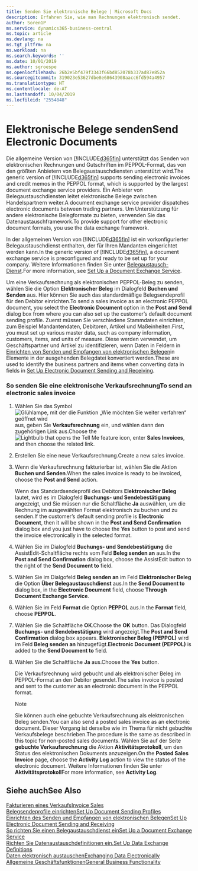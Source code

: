 ```yaml
---
title: Senden Sie elektronische Belege | Microsoft Docs
description: Erfahren Sie, wie man Rechnungen elektronisch sendet.
author: SorenGP
ms.service: dynamics365-business-central
ms.topic: article
ms.devlang: na
ms.tgt_pltfrm: na
ms.workload: na
ms.search.keywords: ''
ms.date: 10/01/2019
ms.author: sgroespe
ms.openlocfilehash: 26b2e5bf479f3343f66bd852078b337ad87e852a
ms.sourcegitcommit: 319023e53627dbe8e68643908aacc6fd594a4957
ms.translationtype: HT
ms.contentlocale: de-AT
ms.lasthandoff: 10/04/2019
ms.locfileid: "2554848"
---
```

# <a name="send-electronic-documents"></a><span data-ttu-id="59aa9-103">Elektronische Belege senden</span><span class="sxs-lookup"><span data-stu-id="59aa9-103">Send Electronic Documents</span></span>
<span data-ttu-id="59aa9-104">Die allgemeine Version von [!INCLUDE[d365fin](includes/d365fin_md.md)] unterstützt das Senden von elektronischen Rechnungen und Gutschriften im PEPPOL-Format, das von den größten Anbietern von Belegaustauschdiensten unterstützt wird.</span><span class="sxs-lookup"><span data-stu-id="59aa9-104">The generic version of [!INCLUDE[d365fin](includes/d365fin_md.md)] supports sending electronic invoices and credit memos in the PEPPOL format, which is supported by the largest document exchange service providers.</span></span> <span data-ttu-id="59aa9-105">Ein Anbieter von Belegaustauschdiensten leitet elektronische Belege zwischen Handelspartnern weiter.</span><span class="sxs-lookup"><span data-stu-id="59aa9-105">A document exchange service provider dispatches electronic documents between trading partners.</span></span> <span data-ttu-id="59aa9-106">Um Unterstützung für andere elektronische Belegformate zu bieten, verwenden Sie das Datenaustauschframework.</span><span class="sxs-lookup"><span data-stu-id="59aa9-106">To provide support for other electronic document formats, you use the data exchange framework.</span></span>  

 <span data-ttu-id="59aa9-107">In der allgemeinen Version von [!INCLUDE[d365fin](includes/d365fin_md.md)] ist ein vorkonfigurierter Belegaustauschdienst enthalten, der für Ihren Mandanten eingerichtet werden kann.</span><span class="sxs-lookup"><span data-stu-id="59aa9-107">In the generic version of [!INCLUDE[d365fin](includes/d365fin_md.md)], a document exchange service is preconfigured and ready to be set up for your company.</span></span> <span data-ttu-id="59aa9-108">Weitere Informationen finden Sie unter [Belegaustausch-Dienst](across-how-to-set-up-a-document-exchange-service.md).</span><span class="sxs-lookup"><span data-stu-id="59aa9-108">For more information, see [Set Up a Document Exchange Service](across-how-to-set-up-a-document-exchange-service.md).</span></span>  

 <span data-ttu-id="59aa9-109">Um eine Verkaufsrechnung als elektronischen PEPPOL-Beleg zu senden, wählen Sie die Option **Elektronischer Beleg** im Dialogfeld **Buchen und Senden** aus. Hier können Sie auch das standardmäßige Belegsendeprofil für den Debitor einrichten.</span><span class="sxs-lookup"><span data-stu-id="59aa9-109">To send a sales invoice as an electronic PEPPOL document, you select the **Electronic Document** option in the **Post and Send** dialog box from where you can also set up the customer’s default document sending profile.</span></span> <span data-ttu-id="59aa9-110">Zuerst müssen Sie verschiedene Stammdaten einrichten, zum Beispiel Mandantendaten, Debitoren, Artikel und Maßeinheiten.</span><span class="sxs-lookup"><span data-stu-id="59aa9-110">First, you must set up various master data, such as company information, customers, items, and units of measure.</span></span> <span data-ttu-id="59aa9-111">Diese werden verwendet, um Geschäftspartner und Artikel zu identifizieren, wenn Daten in Feldern in [Einrichten von Senden und Empfangen von elektronischen Belegen](across-how-to-set-up-electronic-document-sending-and-receiving.md)in Elemente in der ausgehenden Belegdatei konvertiert werden.</span><span class="sxs-lookup"><span data-stu-id="59aa9-111">These are used to identify the business partners and items when converting data in fields in [Set Up Electronic Document Sending and Receiving](across-how-to-set-up-electronic-document-sending-and-receiving.md).</span></span>  

### <a name="to-send-an-electronic-sales-invoice"></a><span data-ttu-id="59aa9-112">So senden Sie eine elektronische Verkaufsrechnung</span><span class="sxs-lookup"><span data-stu-id="59aa9-112">To send an electronic sales invoice</span></span>  

1.  <span data-ttu-id="59aa9-113">Wählen Sie das Symbol ![Glühlampe, mit der die Funktion „Wie möchten Sie weiter verfahren“ geöffnet wird](media/ui-search/search_small.png "Wie möchten Sie weiter verfahren?") aus, geben Sie **Verkaufsrechnung** ein, und wählen dann den zugehörigen Link aus.</span><span class="sxs-lookup"><span data-stu-id="59aa9-113">Choose the ![Lightbulb that opens the Tell Me feature](media/ui-search/search_small.png "Tell me what you want to do") icon, enter **Sales Invoices**, and then choose the related link.</span></span>  

2.  <span data-ttu-id="59aa9-114">Erstellen Sie eine neue Verkaufsrechnung.</span><span class="sxs-lookup"><span data-stu-id="59aa9-114">Create a new sales invoice.</span></span>  

3.  <span data-ttu-id="59aa9-115">Wenn die Verkaufsrechnung fakturierbar ist, wählen Sie die Aktion **Buchen und Senden**.</span><span class="sxs-lookup"><span data-stu-id="59aa9-115">When the sales invoice is ready to be invoiced, choose the **Post and Send** action.</span></span>  

     <span data-ttu-id="59aa9-116">Wenn das Standardsendeprofil des Debitors **Elektronischer Beleg** lautet, wird es im Dialogfeld **Buchungs- und Sendebestätigung** angezeigt, und Sie müssen nur die Schaltfläche **Ja** auswählen, um die Rechnung im ausgewählten Format elektronisch zu buchen und zu senden.</span><span class="sxs-lookup"><span data-stu-id="59aa9-116">If the customer’s default sending profile is **Electronic Document**, then it will be shown in the **Post and Send Confirmation** dialog box and you just have to choose the **Yes** button to post and send the invoice electronically in the selected format.</span></span>  

4.  <span data-ttu-id="59aa9-117">Wählen Sie im Dialogfeld **Buchungs- und Sendebestätigung** die AssistEdit-Schaltfläche rechts vom Feld **Beleg senden an** aus.</span><span class="sxs-lookup"><span data-stu-id="59aa9-117">In the **Post and Send Confirmation** dialog box, choose the AssistEdit button to the right of the **Send Document to** field.</span></span>  

5.  <span data-ttu-id="59aa9-118">Wählen Sie im Dialgofeld **Beleg senden an** im Feld **Elektronischer Beleg** die Option **Über Belegaustauschdienst** aus.</span><span class="sxs-lookup"><span data-stu-id="59aa9-118">In the **Send Document to** dialog box, in the **Electronic Document** field, choose **Through Document Exchange Service**.</span></span>  

6.  <span data-ttu-id="59aa9-119">Wählen Sie im Feld **Format** die Option **PEPPOL** aus.</span><span class="sxs-lookup"><span data-stu-id="59aa9-119">In the **Format** field, choose **PEPPOL**.</span></span>  

7.  <span data-ttu-id="59aa9-120">Wählen Sie die Schaltfläche **OK**.</span><span class="sxs-lookup"><span data-stu-id="59aa9-120">Choose the **OK** button.</span></span> <span data-ttu-id="59aa9-121">Das Dialogfeld **Buchungs- und Sendebestätigung** wird angezeigt.</span><span class="sxs-lookup"><span data-stu-id="59aa9-121">The **Post and Send Confirmation** dialog box appears.</span></span> <span data-ttu-id="59aa9-122">**Elektronischer Beleg (PEPPOL)** wird im Feld **Beleg senden an** hinzugefügt.</span><span class="sxs-lookup"><span data-stu-id="59aa9-122">**Electronic Document (PEPPOL)** is added to the **Send Document to** field.</span></span>  

8.  <span data-ttu-id="59aa9-123">Wählen Sie die Schaltfläche **Ja** aus.</span><span class="sxs-lookup"><span data-stu-id="59aa9-123">Choose the **Yes** button.</span></span>  

     <span data-ttu-id="59aa9-124">Die Verkaufsrechnung wird gebucht und als elektronischer Beleg im PEPPOL-Format an den Debitor gesendet.</span><span class="sxs-lookup"><span data-stu-id="59aa9-124">The sales invoice is posted and sent to the customer as an electronic document in the PEPPOL format.</span></span>  

    > [!NOTE]  
    >  <span data-ttu-id="59aa9-125">Sie können auch eine gebuchte Verkaufsrechnung als elektronischen Beleg senden.</span><span class="sxs-lookup"><span data-stu-id="59aa9-125">You can also send a posted sales invoice as an electronic document.</span></span> <span data-ttu-id="59aa9-126">Dieser Vorgang ist derselbe wie im Thema für nicht gebuchte Verkaufsbelege beschrieben.</span><span class="sxs-lookup"><span data-stu-id="59aa9-126">The procedure is the same as described in this topic for non-posted sales documents.</span></span> <span data-ttu-id="59aa9-127">Wählen Sie auf der Seite **gebuchte Verkaufsrechnung** die Aktion **Aktivitätsprotokoll**, um den Status des elektronischen Dokuments anzuzeigen.</span><span class="sxs-lookup"><span data-stu-id="59aa9-127">On the **Posted Sales Invoice** page, choose the **Activity Log** action to view the status of the electronic document.</span></span> <span data-ttu-id="59aa9-128">Weitere Informationen finden Sie unter **Aktivitätsprotokoll**</span><span class="sxs-lookup"><span data-stu-id="59aa9-128">For more information, see **Activity Log**.</span></span>  

## <a name="see-also"></a><span data-ttu-id="59aa9-129">Siehe auch</span><span class="sxs-lookup"><span data-stu-id="59aa9-129">See Also</span></span>  
[<span data-ttu-id="59aa9-130">Fakturieren eines Verkaufs</span><span class="sxs-lookup"><span data-stu-id="59aa9-130">Invoice Sales</span></span>](sales-how-invoice-sales.md)  
[<span data-ttu-id="59aa9-131">Belegsendeprofile einrichten</span><span class="sxs-lookup"><span data-stu-id="59aa9-131">Set Up Document Sending Profiles</span></span>](sales-how-setup-document-send-profiles.md)  
[<span data-ttu-id="59aa9-132">Einrichten des Senden und Empfangen von elektronischen Belegen</span><span class="sxs-lookup"><span data-stu-id="59aa9-132">Set Up Electronic Document Sending and Receiving</span></span>](across-how-to-set-up-electronic-document-sending-and-receiving.md)  
[<span data-ttu-id="59aa9-133">So richten Sie einen Belegaustauschdienst ein</span><span class="sxs-lookup"><span data-stu-id="59aa9-133">Set Up a Document Exchange Service</span></span>](across-how-to-set-up-a-document-exchange-service.md)  
[<span data-ttu-id="59aa9-134">Richten Sie Datenaustauschdefinitionen ein.</span><span class="sxs-lookup"><span data-stu-id="59aa9-134">Set Up Data Exchange Definitions</span></span>](across-how-to-set-up-data-exchange-definitions.md)  
[<span data-ttu-id="59aa9-135">Daten elektronisch austauschen</span><span class="sxs-lookup"><span data-stu-id="59aa9-135">Exchanging Data Electronically</span></span>](across-data-exchange.md)  
[<span data-ttu-id="59aa9-136">Allgemeine Geschäftsfunktionen</span><span class="sxs-lookup"><span data-stu-id="59aa9-136">General Business Functionality</span></span>](ui-across-business-areas.md)  
